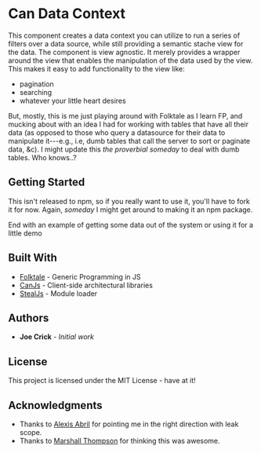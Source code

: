 # Can Data Context

This component creates a data context you can utilize to run a series of filters over a data source, while still
providing a semantic stache view for the data. The component is view agnostic. It merely provides a wrapper around
the view that enables the manipulation of the data used by the view. This makes it easy to add functionality to 
the view like:

 * pagination
 * searching
 * whatever your little heart desires
 
But, mostly, this is me just playing around with Folktale as I learn FP, and mucking about with an idea I had 
for working with tables that have all their data (as opposed to those who query a datasource for their data to 
manipulate it---e.g., i.e, dumb tables that call the server to sort or paginate data, &c). I might update this 
_the proverbial someday_ to deal with dumb tables. Who knows..?

## Getting Started

This isn't released to npm, so if you really want to use it, you'll have to fork it for now. Again, _someday_
I might get around to making it an npm package.


End with an example of getting some data out of the system or using it for a little demo

## Built With

* [Folktale](http://folktalejs.org/) - Generic Programming in JS
* [CanJs](https://canjs.com/) - Client-side architectural libraries
* [StealJs](https://stealjs.com/) - Module loader

## Authors

* **Joe Crick** - *Initial work* 

## License

This project is licensed under the MIT License - have at it!

## Acknowledgments

* Thanks to [Alexis Abril](https://github.com/alexisabril) for pointing me in the right direction with leak scope.
* Thanks to [Marshall Thompson](https://github.com/marshallswain) for thinking this was awesome.

